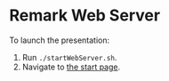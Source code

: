 # Remark Web Server

To launch the presentation:

1. Run `./startWebServer.sh`.
2. Navigate to [the start page](http://localhost:8000).
